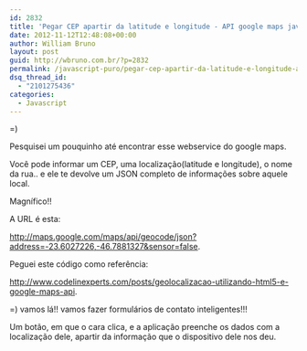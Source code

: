 ```yaml
---
id: 2832
title: 'Pegar CEP apartir da latitude e longitude - API google maps javascript'
date: 2012-11-12T12:48:08+00:00
author: William Bruno
layout: post
guid: http://wbruno.com.br/?p=2832
permalink: /javascript-puro/pegar-cep-apartir-da-latitude-e-longitude-api-google-maps-javascript/
dsq_thread_id:
  - "2101275436"
categories:
  - Javascript
---
```

=)

Pesquisei um pouquinho até encontrar esse webservice do google maps.

Você pode informar um CEP, uma localização(latitude e longitude), o nome da rua.. e ele te devolve um JSON completo de informações sobre aquele local.

Magnífico!!

<!--more-->



A URL é esta:

<http://maps.google.com/maps/api/geocode/json?address=-23.6027226,-46.7881327&sensor=false>.

Peguei este código como referência:

<http://www.codelinexperts.com/posts/geolocalizacao-utilizando-html5-e-google-maps-api>.

=) vamos lá!! vamos fazer formulários de contato inteligentes!!!

Um botão, em que o cara clica, e a aplicação preenche os dados com a localização dele, apartir da informação que o dispositivo dele nos deu.
